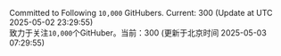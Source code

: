 Committed to Following `10,000` GitHubers. Current: <!-- FOLLOWING_COUNT -->300<!-- FOLLOWING_COUNT --> (Update at UTC <!-- LAST_UPDATED -->2025-05-02 23:29:55<!-- LAST_UPDATED -->)<br>
致力于关注`10,000`个GitHuber。当前：<!-- FOLLOWING_COUNT -->300<!-- FOLLOWING_COUNT --> (更新于北京时间 <!-- LAST_UPDATED_CST -->2025-05-03 07:29:55<!-- LAST_UPDATED_CST -->)

